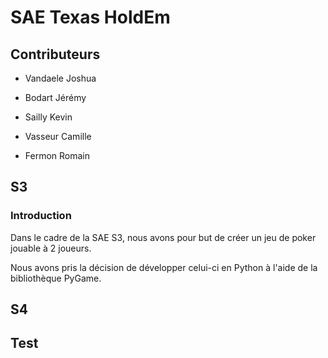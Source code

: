 # SAE Texas HoldEm
## Contributeurs
- Vandaele Joshua

- Bodart Jérémy

- Sailly Kevin

- Vasseur Camille

- Fermon Romain
## S3
### Introduction

Dans le cadre de la SAE S3, nous avons pour but de créer un jeu de poker jouable à 2 joueurs.

Nous avons pris la décision de développer celui-ci en Python à l'aide de la bibliothèque PyGame.

## S4

## Test
